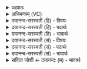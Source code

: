 <details><summary>पदपाठः</summary>

ये। ते॒। पन्थाः॑। स॒वि॒त॒रिति॑ सवितः। पू॒र्व्यासः॑। अ॒रे॒णवः॑। सुकृ॑ता॒ इति॒॑ सुऽकृ॑ताः। अ॒न्तरि॑क्षे। तेभिः। नः॒। अ॒द्य। प॒थिभि॒रति॑ प॒थिऽभिः॑। सु॒गेभि॒रिति॑ सु॒ऽगेभिः। रक्षा॑। च॒। नः॒। अधि॑। च॒। ब्रू॒हि॒। दे॒व॒। २७।
</details>

<details><summary>अधिमन्त्रम् (VC)</summary>

- सविता देवता
- आङ्गिरसो हिरण्यस्तूप ऋषिः
- विराट्त्रिष्टुप्
- धैवतः
</details>

<details><summary>दयानन्द-सरस्वती (हि) - विषयः</summary>

अब अध्यापक और उपदेशक विषय को अगले मन्त्र में कहा है ॥
</details>

<details><summary>दयानन्द-सरस्वती (हि) - पदार्थः</summary>

पदार्थान्वयभाषाः -  हे (सवितः) सूर्य के तुल्य ऐश्वर्य देनेवाले (देव) विद्या और सुख के दाता आप्त विद्वान् पुरुष ! जिस (ते) आपके जैसे सूर्य के (अन्तरिक्षे) आकाश में गमन के शुद्ध मार्ग हैं, वैसे (ये) जो (पूर्व्यासः) पूर्वज आप्तजनों ने सेवन किये (अरेणवः) धूलि आदि रहित (सुकृताः) सुन्दर सिद्ध किये (पन्था) मार्ग हैं, (तेभिः) उन (सुगेभिः) सुखपूर्वक जिनमें चलें ऐसे (पथिभिः) मार्गों से (अद्य) आज (नः) हम लोगों को चलाइये, इन मार्गों से चलते हुए हमारी (रक्ष) रक्षा (च) भी कीजिये (च) तथा (नः) हमको (अधि, ब्रूहि) अधिकतर उपदेश कीजिये, इसी प्रकार सबको चेतन कीजिये ॥२७ ॥
</details>

<details><summary>दयानन्द-सरस्वती (हि) - भावार्थः</summary>

भावार्थभाषाः -  इस मन्त्र में वाचकलुप्तोपमालङ्कार है। हे विद्वानो ! तुमको चाहिये कि जैसे सूर्य के आकाश में निर्मल मार्ग हैं, वैसे ही उपदेश और अध्यापन से विद्या, धर्म और सुशीलता के दाता मार्गों का प्रचार करें ॥२७ ॥
</details>

<details><summary>दयानन्द-सरस्वती (सं) - विषयः</summary>

अथाध्यापकोपदेशकविषयमाह ॥
</details>

<details><summary>दयानन्द-सरस्वती (सं) - पदार्थः</summary>

पदार्थान्वयभाषाः -  हे सवितर्देवाऽऽप्तविद्वन् ! यस्य ते सूर्यस्यान्तरिक्षे इव ये पूर्व्यासोऽरेणवः सुकृताः पन्थाः सन्ति, तेभिस्सुगेभिः पथिभिरद्य नो नय, तत्र गच्छतो नो रक्ष च नोऽस्मांश्चाधि ब्रूहि। एवं सर्वान् प्रति बोधय ॥२७ ॥
</details>

<details><summary>दयानन्द-सरस्वती (सं) - भावार्थः</summary>

भावार्थभाषाः -  अत्र वाचकलुप्तोपमालङ्कारः। हे विद्वांसो ! युष्माभिर्यथा सूर्यास्याऽन्तरिक्षे निर्मलाः मार्गाः सन्ति, तथैवोपदेशाध्यापनाभ्यां विद्याधर्मसुशीलप्रदाः पन्थानः प्रचारणीयाः ॥२७ ॥
</details>

<details><summary>सविता जोशी ← दयानन्दः (म) - भावार्थः</summary>

भावार्थभाषाः -  या मंत्रात वाचकलुप्तोपमालंकार आहे. हे विद्वानांनो ! सूर्याचा अंतरिक्षातील गमनमार्ग जसा व्यवस्थित व शुद्ध असतो, तसे उपदेशक व अध्यापक यांनी विद्या व सुशीलता या मार्गाचा प्रसार करावा.
</details>